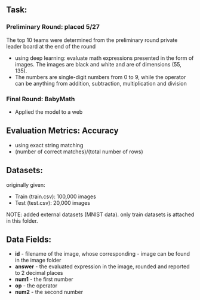 ## Task:
 ### Preliminary Round: placed 5/27
 The top 10 teams were determined from the preliminary round private leader board at the end of the round

- using deep learning: evaluate math expressions presented in the form of images. The images are black and white and are of dimensions (55, 135). 
- The numbers are single-digit numbers from 0 to 9, while the operator can be anything from addition, subtraction, multiplication and division

### Final Round: BabyMath
- Applied the model to a web

## Evaluation Metrics: Accuracy
- using exact string matching
- (number of correct matches)/(total number of rows)

## Datasets:
originally given: 
- Train (train.csv): 100,000 images
- Test (test.csv): 20,000 images

NOTE: 
added external datasets (MNIST data). only train datasets is attached in this folder.

## Data Fields:
- __id__ - filename of the image, whose corresponding - image can be found in the image folder
- __answer__ - the evaluated expression in the image, rounded and reported to 2 decimal places
- __num1__ - the first number
- __op__ - the operator
- __num2__ - the second number